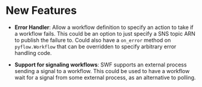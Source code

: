 # New Features
  
* **Error Handler**: Allow a workflow definition to specify an action
  to take if a workflow fails.  This could be an option to just
  specify a SNS topic ARN to publish the failure to.  Could also have
  a `on_error` method on `pyflow.Workflow` that can be overridden to
  specify arbitrary error handling code.
  
* **Support for signaling workflows**: SWF supports an external
  process sending a signal to a workflow.  This could be used to have
  a workflow wait for a signal from some external process, as an
  alternative to polling.
 
